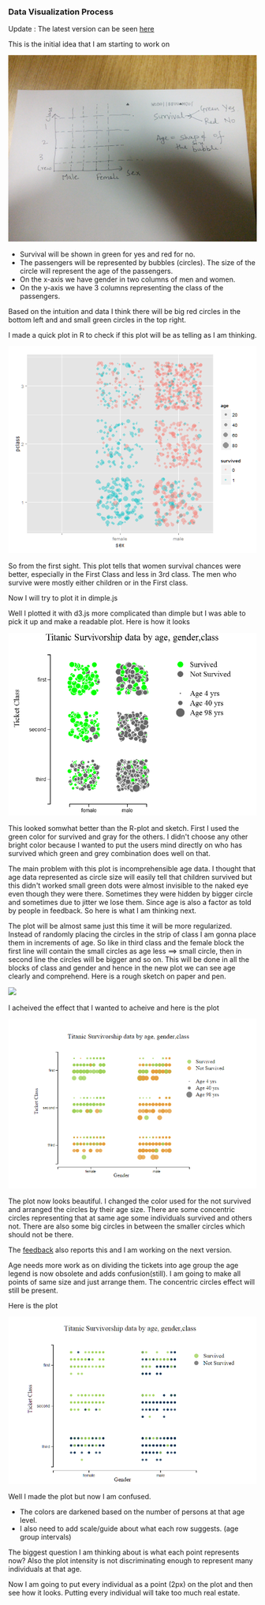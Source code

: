 ### Data Visualization Process

Update : The latest version can be seen [here](https://rawgit.com/avs20/DataVisualization/master/index_2.html)


This is the initial idea that I am starting to work on

![](versions/sketch_v1.jpg)

* Survival will be shown in green for yes and red for no.
* The passengers will be represented by bubbles (circles). The size of the circle will represent the age of the passengers.
* On the x-axis we have gender in two columns of men and women.
* On the y-axis we have 3 columns representing the class of the passengers.

Based on the intuition and data I think there will be big red circles in the bottom left and and small green circles in the top right.

I made a quick plot in R to check if this plot will be as telling as I am thinking.

![](versions/testplot_v1.png)

So from the first sight. This plot tells that women survival chances were better, especially in the First Class and less in 3rd class. The men who survive were mostly either children or in the First class.

Now I will try to plot it in dimple.js

Well I plotted it with d3.js  more complicated than dimple but I was able to pick it up and make a readable plot. Here is how it looks

![](versions/plot_v1.png)

This looked somwhat better than the R-plot and sketch. First I used the green color for survived and gray for the others. I didn't choose any other bright color because I wanted to put the users mind directly on who has survived which green and grey combination does well on that.

The main problem with this plot is incomprehensible age data. I thought that age data represented as circle size will easily tell that children survived but this didn't worked small green dots were almost invisible to the naked eye even though they were there. Sometimes they were hidden by bigger circle and sometimes due to jitter we lose them. Since age is also a factor as told by people in feedback. So here is what I am thinking next. 

The plot will be almost same just this time it will be more regularized. Instead of randomly placing the circles in the strip of class I am gonna place them in increments of age. So like in third class and the female block the first line will contain the small circles as age less ==> small circle, then in second line the circles will be bigger and so on. This will be done in all the blocks of class and gender and hence in the new plot we can see age clearly and comprehend.
Here is a rough sketch on paper and pen.

![](versions/sketch_v2.png)

I acheived the effect that I wanted to acheive and here is the plot

![](versions/plot_v2.png)

The plot now looks beautiful. I changed the color used for the not survived and 
arranged the circles by their age size. There are some concentric circles
representing that at same age some individuals survived and others not. There
are also some big circles in between the smaller circles which should not be 
there. 

The [feedback](Feedback.md) also reports this and I am working on the next 
version. 

Age needs more work as on dividing the tickets into age group the age legend is 
now obsolete and adds confusion(still). I am going to make all points of 
same size and just arrange them. The concentric circles effect will still be
present.

Here is the plot 

![](versions/plot_v4.png)

Well I made the plot but now I am confused. 

* The colors are darkened based on the number of persons at that age level. 
* I also need to add scale/guide about what each row suggests. (age group 
intervals)

The biggest question I am thinking about is what each point represents now? 
Also the plot intensity is not discriminating enough to represent many 
individuals at that age.

Now I am going to put every individual as a point (2px) on the plot and then see
how it looks. Putting every individual will take too much real estate. 










